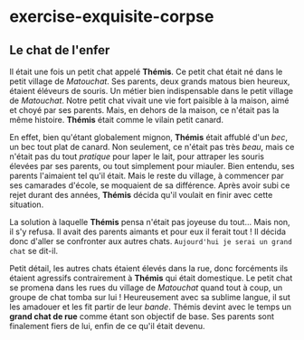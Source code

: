 # exercise-exquisite-corpse
## Le chat de l'enfer
Il était une fois un petit chat appelé **Thémis**. Ce petit chat était né dans le petit village de *Matouchat*. 
Ses parents, deux grands matous bien heureux, étaient éléveurs de souris. Un métier bien indispensable dans le petit village de *Matouchat*. Notre petit chat vivait une vie fort paisible à la maison, aimé et choyé par ses parents.
Mais, en dehors de la maison, ce n'était pas la même histoire. **Thémis** était comme le vilain petit canard.

En effet, bien qu'étant globalement mignon, **Thémis** était affublé d'un *bec*, un bec tout plat de canard. Non seulement, ce n'était pas très *beau*, mais ce n'était pas du tout *pratique* pour laper le lait, pour attraper les souris élevées par ses parents, ou tout simplement pour miauler. Bien entendu, ses parents l'aimaient tel qu'il était. Mais le reste du village, à commencer par ses camarades d'école, se moquaient de sa différence. Après avoir subi ce rejet durant des années, **Thémis** décida qu'il voulait en finir avec cette situation.

La solution à laquelle **Thémis** pensa n'était pas joyeuse du tout... Mais non, il s'y refusa.
Il avait des parents aimants et pour eux il ferait tout !
Il décida donc d'aller se confronter aux autres chats. ```Aujourd'hui je serai un grand chat``` se dit-il.

Petit détail, les autres chats étaient élevés dans la rue, donc forcéments ils étaient agressifs contrairement à **Thémis** qui était domestique.
Le petit chat se promena dans les rues du village de *Matouchat* quand tout à coup, un groupe de chat tomba sur lui ! Heureusement avec sa sublime langue, il sut les amadouer et les fit partir de leur *bande*. 
Thémis devint avec le temps un **grand chat de rue** comme étant son objectif de base. Ses parents sont finalement fiers de lui, enfin de ce qu'il était devenu. 
